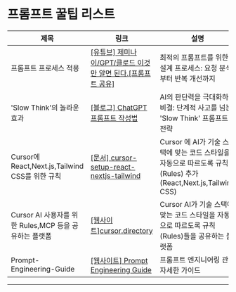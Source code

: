 # 프롬프트 꿀팁 리스트

| 제목                        | 링크                                                                 | 설명                                                         |
|---------------------------|--------------------------------------------------------------------|------------------------------------------------------------|
| 프롬프트 프로세스 적용        | [[유튜브] 제미나이/GPT/클로드 이것만 알면 된다.[프롬프트 공유]](https://www.youtube.com/watch?v=CMPlwj4h9ls) | 최적의 프롬프트를 위한 설계 프로세스: 요청 분석부터 반복 개선까지           |
| 'Slow Think'의 놀라운 효과   | [[블로그] ChatGPT 프롬프트 작성법](https://m.blog.naver.com/survivalai777/223882563529) | AI의 판단력을 극대화하는 비결: 단계적 사고를 넘는 'Slow Think' 프롬프트 전략 |
| Cursor에 React,Next.js,Tailwind CSS를 위한 규칙   | [[문서] cursor-setup-react-nextjs-tailwind](https://raw.githubusercontent.com/zuchka/cursor-setup-react-nextjs-tailwind/refs/heads/main/NextJSRules.md) | Cursor 에 AI가 기술 스택에 맞는 코드 스타일을 자동으로 따르도록 규칙(Rules) 추가(React,Next.js,Tailwind CSS) |
| Cursor AI 사용자를 위한 Rules,MCP 등을 공유하는 플랫폼 | [[웹사이트]cursor.directory](https://cursor.directory/) | Cursor AI가 기술 스택에 맞는 코드 스타일을 자동으로 따르도록 규칙(Rules)들을 공유하는 플랫폼 |
| Prompt-Engineering-Guide | [[웹사이트] Prompt Engineering Guide](https://www.promptingguide.ai/kr) | 프롬프트 엔지니어링 관련 자세한 가이드    
---